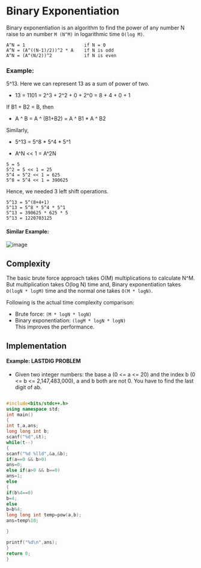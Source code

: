 # Binary Exponentiation
Binary exponentiation is an algorithm to find the power of any number N raise to an number `M (N^M)` in logarithmic time `O(log M)`.

```
A^N = 1                      if N = 0
A^N = (A^((N-1)/2))^2 * A    if N is odd
A^N = (A^(N/2))^2            if N is even
```
### Example:
5^13.
Here we can represent 13 as a sum of power of two.

- 13 = 1101 = 2^3 + 2^2 + 0 + 2^0 = 8 + 4 + 0 + 1

If B1 + B2 = B, then
- A ^ B = A ^ (B1+B2) = A ^ B1 * A ^ B2

Similarly,
- 5^13 = 5^8 * 5^4 * 5^1

- A^N << 1 = A^2N

```
5 = 5
5^2 = 5 << 1 = 25
5^4 = 5^2 << 1 = 625
5^8 = 5^4 << 1 = 390625
```
Hence, we needed 3 left shift operations.

```
5^13 = 5^(8+4+1)
5^13 = 5^8 * 5^4 * 5^1
5^13 = 390625 * 625 * 5
5^13 = ‭1220703125‬
```
#### Similar Example:<br>
![image](https://user-images.githubusercontent.com/56961626/136423559-29fc4e07-f17f-40da-bf15-e7717c4b4f5f.jpg)

## Complexity
The basic brute force approach takes O(M) multiplications to calculate N^M.
But multiplication takes O(log N) time and, Binary exponentiation takes `O(logN * logM)` time and the normal one takes `O(M * logN)`.

Following is the actual time complexity comparison:

- Brute force: `(M * logN * logN)`
- Binary exponentiation: `(logM * logN * logN)`  
 This improves the performance.

## Implementation
#### Example: LASTDIG PROBLEM 
- Given two integer numbers: the base a (0 <= a <= 20) and the index b (0 <= b <= 2,147,483,000), a and b both are not 0. You have to find the last digit of ab.
```cpp

#include<bits/stdc++.h>
using namespace std;
int main()
{
int t,a,ans;
long long int b;
scanf("%d",&t);
while(t--)
{
scanf("%d %lld",&a,&b);
if(a==0 && b>0)
ans=0;
else if(a>0 && b==0)
ans=1;
else
{
if(b%4==0)
b=4;
else
b=b%4;
long long int temp=pow(a,b);
ans=temp%10;

}

printf("%d\n",ans);
}
return 0;
}
```
